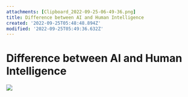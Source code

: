 ```yaml
---
attachments: [Clipboard_2022-09-25-06-49-36.png]
title: Difference between AI and Human Intelligence
created: '2022-09-25T05:48:48.894Z'
modified: '2022-09-25T05:49:36.632Z'
---
```


# Difference between AI and Human Intelligence

![](@attachment/Clipboard_2022-09-25-06-49-36.png)
